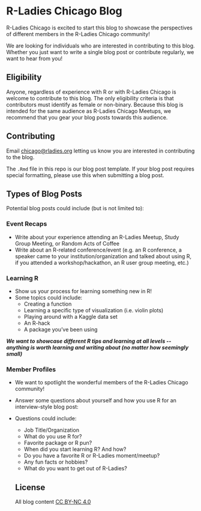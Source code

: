 # R-Ladies Chicago Blog
   
   
R-Ladies Chicago is excited to start this blog to showcase the perspectives of different members in the R-Ladies Chicago community!

We are looking for individuals who are interested in contributing to this blog. Whether you just want to write a single blog post or contribute regularly, we want to hear from you!  
  
  
## Eligibility  
  
Anyone, regardless of experience with R or with R-Ladies Chicago is welcome to contribute to this blog. The only eligibility criteria is that contributors must identify as female or non-binary. Because this blog is intended for the same audience as R-Ladies Chicago Meetups, we recommend that you gear your blog posts towards this audience.  
  
  
## Contributing  
  
Email chicago@rladies.org letting us know you are interested in contributing to the blog.   
  
The `.Rmd` file in this repo is our blog post template. If your blog post requires special formatting, please use this when submitting a blog post.         
 
  
## Types of Blog Posts  
  
Potential blog posts could include (but is not limited to):  
  
### Event Recaps   
  
* Write about your experience attending an R-Ladies Meetup, Study Group Meeting, or Random Acts of Coffee  
* Write about an R-related conference/event (e.g. an R conference, a speaker came to your institution/organization and talked about using R, if you attended a workshop/hackathon, an R user group meeting, etc.)    
  
  
### Learning R  
  
* Show us your process for learning something new in R!   
* Some topics could include:  
  + Creating a function  
  + Learning a specific type of visualization (i.e. violin plots)  
  + Playing around with a Kaggle data set  
  + An R-hack  
  + A package you’ve been using  
  
_**We want to showcase different R tips and learning at all levels -- anything is worth learning and writing about (no matter how seemingly small)**_


### Member Profiles    
  
* We want to spotlight the wonderful members of the R-Ladies Chicago community!     
* Answer some questions about yourself and how you use R for an interview-style blog post:      
* Questions could include:  
  + Job Title/Organization  
  + What do you use R for?   
  + Favorite package or R pun?  
  + When did you start learning R? And how?   
  + Do you have a favorite R or R-Ladies moment/meetup?   
  + Any fun facts or hobbies?  
  + What do you want to get out of R-Ladies?  
  
  
  ## License  
    
  All blog content [CC BY-NC 4.0](http://creativecommons.org/licenses/by-nc/4.0/)   
